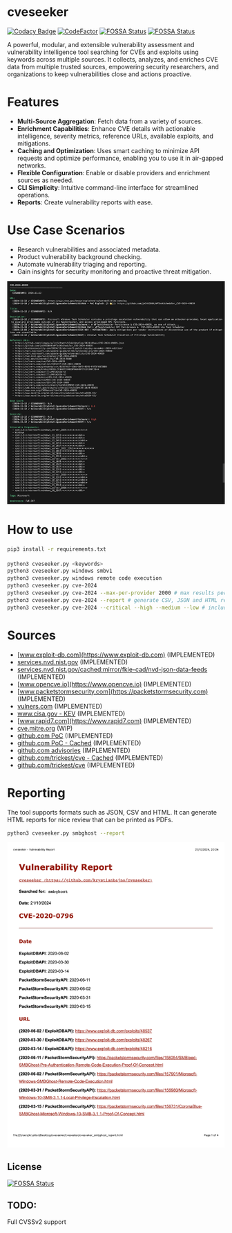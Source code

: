# cveseeker
[![Codacy Badge](https://app.codacy.com/project/badge/Grade/b1231773dace4ee0849a0d5f779917f4)](https://app.codacy.com/gh/krystianbajno/cveseeker/dashboard?utm_source=gh&utm_medium=referral&utm_content=&utm_campaign=Badge_grade)
[![CodeFactor](https://www.codefactor.io/repository/github/krystianbajno/cveseeker/badge)](https://www.codefactor.io/repository/github/krystianbajno/cveseeker)
[![FOSSA Status](https://app.fossa.com/api/projects/git%2Bgithub.com%2Fkrystianbajno%2Fcveseeker.svg?type=shield)](https://app.fossa.com/projects/git%2Bgithub.com%2Fkrystianbajno%2Fcveseeker?ref=badge_shield)
[![FOSSA Status](https://app.fossa.com/api/projects/git%2Bgithub.com%2Fkrystianbajno%2Fcveseeker.svg?type=shield&issueType=security)](https://app.fossa.com/projects/git%2Bgithub.com%2Fkrystianbajno%2Fcveseeker?ref=badge_shield&issueType=security)

A powerful, modular, and extensible vulnerability assessment and vulnerability intelligence tool searching for CVEs and exploits using keywords across multiple sources. It collects, analyzes, and enriches CVE data from multiple trusted sources, empowering security researchers, and organizations to keep vulnerabilities close and actions proactive.

# Features

- **Multi-Source Aggregation**: Fetch data from a variety of sources.
- **Enrichment Capabilities**: Enhance CVE details with actionable intelligence, severity metrics, reference URLs, available exploits, and mitigations.
- **Caching and Optimization**: Uses smart caching to minimize API requests and optimize performance, enabling you to use it in air-gapped networks.
- **Flexible Configuration**: Enable or disable providers and enrichment sources as needed.
- **CLI Simplicity**: Intuitive command-line interface for streamlined operations.
- **Reports**: Create vulnerability reports with ease.

# Use Case Scenarios

- Research vulnerabilities and associated metadata.
- Product vulnerability background checking.
- Automate vulnerability triaging and reporting.
- Gain insights for security monitoring and proactive threat mitigation.

<img src="https://raw.githubusercontent.com/krystianbajno/krystianbajno/main/img/cveseekerino-6.png"/>

# How to use
```bash
pip3 install -r requirements.txt

python3 cveseeker.py <keywords>
python3 cveseeker.py windows smbv1
python3 cveseeker.py windows remote code execution
python3 cveseeker.py cve-2024
python3 cveseeker.py cve-2024 --max-per-provider 2000 # max results per provider, default 100
python3 cveseeker.py cve-2024 --report # generate CSV, JSON and HTML report
python3 cveseeker.py cve-2024 --critical --high --medium --low # include critical, high, medium, and low severities
```

# Sources
- [www.exploit-db.com](https://www.exploit-db.com) (IMPLEMENTED)
- [services.nvd.nist.gov](https://services.nvd.nist.gov/rest/json/cves/2.0?noRejected) (IMPLEMENTED)
- [services.nvd.nist.gov/cached:mirror/fkie-cad/nvd-json-data-feeds](https://github.com/fkie-cad/nvd-json-data-feeds/releases/latest/download/CVE-all.json.xz) (IMPLEMENTED)
- [www.opencve.io](https://www.opencve.io) (IMPLEMENTED)
- [www.packetstormsecurity.com](https://packetstormsecurity.com) (IMPLEMENTED)
- [vulners.com](https://vulners.com/search) (IMPLEMENTED)
- [www.cisa.gov - KEV](https://www.cisa.gov/known-exploited-vulnerabilities-catalog) (IMPLEMENTED)
- [www.rapid7.com](https://www.rapid7.com) (IMPLEMENTED)
- [cve.mitre.org](https://cve.mitre.org/cve/search_cve_list.html) (WIP)
- [github.com PoC](https://github.com/nomi-sec/PoC-in-GitHub)  (IMPLEMENTED)
- [github.com PoC - Cached](https://github.com/nomi-sec/PoC-in-GitHub)  (IMPLEMENTED)
- [github.com advisories](https://github.com/advisories) (IMPLEMENTED)
- [github.com/trickest/cve - Cached](https://github.com/search?q=repo%3Atrickest%2Fcve%20cve-2024&type=code) (IMPLEMENTED)
- [github.com/trickest/cve](https://github.com/search?q=repo%3Atrickest%2Fcve%20cve-2024&type=code) (IMPLEMENTED)

# Reporting
The tool supports formats such as JSON, CSV and HTML. It can generate HTML reports for nice review that can be printed as PDFs. 

```bash
python3 cveseeker.py smbghost --report
```

<img src="https://raw.githubusercontent.com/krystianbajno/krystianbajno/main/img/cveseeker-html.png"/>


## License
[![FOSSA Status](https://app.fossa.com/api/projects/git%2Bgithub.com%2Fkrystianbajno%2Fcveseeker.svg?type=large)](https://app.fossa.com/projects/git%2Bgithub.com%2Fkrystianbajno%2Fcveseeker?ref=badge_large)


## TODO:
Full CVSSv2 support